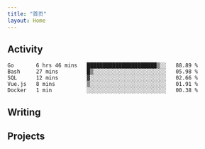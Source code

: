 ```yaml
---
title: "首页"
layout: Home
---
```


## Activity
<!--START_SECTION:waka-->
```text
Go       6 hrs 46 mins   ██████████████████████▒░░   88.89 % 
Bash     27 mins         █▒░░░░░░░░░░░░░░░░░░░░░░░   05.98 % 
SQL      12 mins         ▓░░░░░░░░░░░░░░░░░░░░░░░░   02.66 % 
Vue.js   8 mins          ▒░░░░░░░░░░░░░░░░░░░░░░░░   01.91 % 
Docker   1 min           ░░░░░░░░░░░░░░░░░░░░░░░░░   00.38 % 
```
<!--END_SECTION:waka-->

## Writing
<PindedPosts />

## Projects
<Projects />
